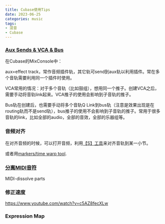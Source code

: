 ```yaml
---
title: Cubase使用Tips
date: 2023-06-25
categories: music
tags:
- 混音
- Cubase
---
```


### [Aux Sends & VCA & Bus](https://www.youtube.com/watch?v=61qgFfRHPtU&list=PLlLbqXsa7xQUjx2XTcF6OA2L6fK1IlLva&index=17)
在Cubase的MixConsole中：

aux=effect track，常作音频插件轨，其它轨可send到aux轨以利用插件。常在多个音轨需要利用同一个插件时使用。

VCA常用的情况：对于多个音轨（比如鼓组），想用同一个推子。创建VCA之后，需要手动将音轨link起来。VCA推子的使用会影响到子音轨的推子。

Bus轨在创建后，也需要手动将多个音轨Q Link到bus轨（注意是效果出现是在routing轨而不是send轨），bus推子的使用不会影响到子音轨的推子。常用于很多音轨的link，比如全部的audio，全部的音效，全部的乐器组等。

### 音频对齐
在对齐音频的时候，可以打开音频，利用[【S】工具](https://www.youtube.com/watch?v=ndEFbJ9eL-o&list=PLlLbqXsa7xQUjx2XTcF6OA2L6fK1IlLva&index=8)来对齐音轨到某一小节。

或者用[markers/time warp tool](https://www.youtube.com/watch?v=xDR72krU9nA&list=PLlLbqXsa7xQUjx2XTcF6OA2L6fK1IlLva&index=33).

### [分离MIDI音符](https://www.youtube.com/watch?v=3KaDJv9HA30&list=PLlLbqXsa7xQUjx2XTcF6OA2L6fK1IlLva&index=9)
MIDI-dissolve parts

### 修正速度
https://www.youtube.com/watch?v=c5AZ8fecXLw

### Expression Map
